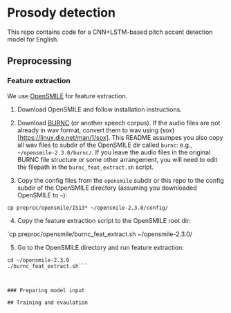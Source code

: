 # Prosody detection

This repo contains code for a CNN+LSTM-based pitch accent detection model for English.

## Preprocessing

### Feature extraction

We use [OpenSMILE](https://www.audeering.com/opensmile/) for feature extraction. 

1. Download OpenSMILE and follow installation instructions.

2. Download [BURNC](https://catalog.ldc.upenn.edu/LDC96S36) (or another speech corpus). If the audio files are not already in wav format, convert them to wav using (sox)[https://linux.die.net/man/1/sox]. This README assumpes you also copy all wav files to subdir of the OpenSMILE dir called `burnc`: e.g., `~/opensmile-2.3.0/burnc/`. If you leave the audio files in the original BURNC file structure or some other arrangement, you will need to edit the filepath in the `burnc_feat_extract.sh` script.

3. Copy the config files from the `opensmile` subdir or this repo to the config subdir of the OpenSMILE directory (assuming you downloaded OpenSMILE to `~`):

`cp preproc/opensmile/IS13* ~/opensmile-2.3.0/config/`

4. Copy the feature extraction script to the OpenSMILE root dir:

`cp preproc/opensmile/burnc_feat_extract.sh ~/opensmile-2.3.0/

5. Go to the OpenSMILE directory and run feature extraction:

```
cd ~/opensmile-2.3.0
./burnc_feat_extract.sh```



### Preparing model input

## Training and evaulation